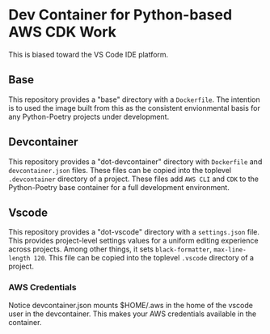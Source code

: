 # Dev Container for Python-based AWS CDK Work

This is biased toward the VS Code IDE platform.

## Base
This repository provides a "base" directory with a `Dockerfile`.  The intention is to used the image built from this as the consistent envionmental basis for any Python-Poetry projects under development.

## Devcontainer
This repository provides a "dot-devcontainer" directory with `Dockerfile` and `devcontainer.json` files.  These files can be copied into the toplevel `.devcontainer` directory of a project.
These files add `AWS CLI` and `CDK` to the Python-Poetry base container for a full development environment.

## Vscode
This repository provides a "dot-vscode" directory with a `settings.json` file. This provides project-level settings values for a uniform editing experience across projects. Among other things, it sets `black-formatter`, `max-line-length 120`.  This file can be copied into the toplevel `.vscode` directory of a project.

### AWS Credentials
Notice devcontainer.json mounts $HOME/.aws in the home of the vscode user in the devcontainer.  This makes your AWS credentials available in the container.
